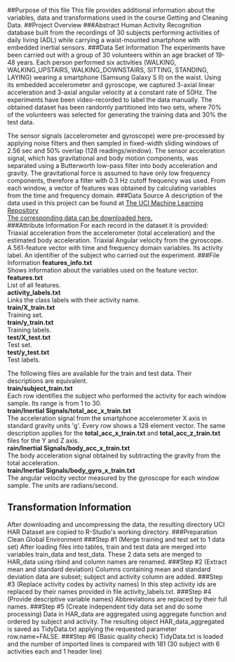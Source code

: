 ##Purpose of this file
This file provides additional information about the variables, data and transformations used in the course Getting and Cleaning Data.
##Project Overview
###Abstract
Human Activity Recognition database built from the recordings of 30 subjects performing activities of daily living (ADL) while carrying a waist-mounted smartphone with embedded inertial sensors.
###Data Set Information	
The experiments have been carried out with a group of 30 volunteers within an age bracket of 19-48 years. Each person performed six activities (WALKING, WALKING_UPSTAIRS, WALKING_DOWNSTAIRS, SITTING, STANDING, LAYING) wearing a smartphone (Samsung Galaxy S II) on the waist. Using its embedded accelerometer and gyroscope, we captured 3-axial linear acceleration and 3-axial angular velocity at a constant rate of 50Hz. The experiments have been video-recorded to label the data manually. The obtained dataset has been randomly partitioned into two sets, where 70% of the volunteers was selected for generating the training data and 30% the test data. 

The sensor signals (accelerometer and gyroscope) were pre-processed by applying noise filters and then sampled in fixed-width sliding windows of 2.56 sec and 50% overlap (128 readings/window). The sensor acceleration signal, which has gravitational and body motion components, was separated using a Butterworth low-pass filter into body acceleration and gravity. The gravitational force is assumed to have only low frequency components, therefore a filter with 0.3 Hz cutoff frequency was used. From each window, a vector of features was obtained by calculating variables from the time and frequency domain.
###Data Source
A description of the data used in this project can be found at [The UCI Machine Learning Repository](http://archive.ics.uci.edu/ml/datasets/Human+Activity+Recognition+Using+Smartphones)  
[The corresponding data can be downloaded  here.](https://d396qusza40orc.cloudfront.net/getdata%2Fprojectfiles%2FUCI%20HAR%20Dataset.zip)  
###Attribute Information
For each record in the dataset it is provided:
Triaxial acceleration from the accelerometer (total acceleration) and the estimated body acceleration.
Triaxial Angular velocity from the gyroscope.
A 561-feature vector with time and frequency domain variables.
Its activity label.
An identifier of the subject who carried out the experiment. 
###File Information
**features_info.txt**  
Shows information about the variables used on the feature vector.  
**features.txt**  
List of all features.  
**activity_labels.txt**  
Links the class labels with their activity name.  
**train/X_train.txt**  
Training set.  
**train/y_train.txt**  
Training labels.  
**test/X_test.txt**  
Test set.  
**test/y_test.txt**  
Test labels.  

The following files are available for the train and test data. Their descriptions are equivalent.  
**train/subject_train.txt**  
Each row identifies the subject who performed the activity for each window sample. Its range is from 1 to 30.  
**train/Inertial Signals/total_acc_x_train.txt**  
The acceleration signal from the smartphone accelerometer X axis in standard gravity units 'g'. Every row shows a 128 element vector. The same description applies for the **total_acc_x_train.txt** and **total_acc_z_train.txt** files for the Y and Z axis.  
**rain/Inertial Signals/body_acc_x_train.txt**  
The body acceleration signal obtained by subtracting the gravity from the total acceleration.  
**train/Inertial Signals/body_gyro_x_train.txt**  
The angular velocity vector measured by the gyroscope for each window sample. The units are radians/second.  
## Transformation Information
After downloading and uncompressing the data, the resulting directory UCI HAR Dataset are copied to R-Studio's working directory.
###Preparation
Clean Global Environment
###Step #1 (Merge training and test set to 1 data set)
After loading files into tables, train and test data are merged into variables train_data and test_data. These 2 data sets are merged to HAR_data using rbind and column names are renamed.
###Step #2 (Extract mean and standard deviation)
Columns containing mean and standard deviation data are subset; subject and activity column are added.
###Step #3 (Replace activity codes by activity names)
In this step activity ids are replaced by their names provided in file activity_labels.txt.
###Step #4 (Provide descriptive variable names)
Abbreviations are replaced by their full names.
###Step #5 (Create independent tidy data set and do some processing)
Data in HAR_data are aggregated using aggregate function and ordered by subject and activity. The resulting object HAR_data_aggregated is saved as TidyData.txt applying the requested parameter row.name=FALSE.
###Step #6 (Basic quality check)
TidyData.txt is loaded and the number of imported lines is compared with 181 (30 subject with 6 activities each and 1 header line)



